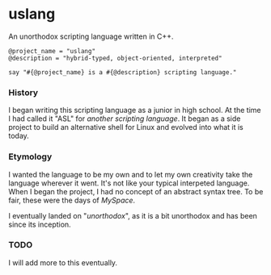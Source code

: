 uslang
===

An unorthodox scripting language written in C++.

```
@project_name = "uslang"
@description = "hybrid-typed, object-oriented, interpreted"

say "#{@project_name} is a #{@description} scripting language."
```

### History

I began writing this scripting language as a junior in high school. At the time I had called it "ASL" for *another scripting language*.  It began as a side project to build an alternative shell for Linux and evolved into what it is today.

### Etymology

I wanted the language to be my own and to let my own creativity take the language wherever it went. It's not like your typical interpeted language. When I began the project, I had no concept of an abstract syntax tree. To be fair, these were the days of *MySpace*.

I eventually landed on "*unorthodox*", as it is a bit unorthodox and has been since its inception.

### TODO

I will add more to this eventually.